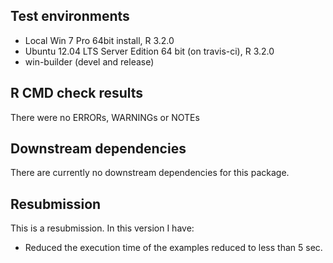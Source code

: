 ## Test environments
* Local Win 7 Pro 64bit install, R 3.2.0
* Ubuntu 12.04 LTS Server Edition 64 bit (on travis-ci), R 3.2.0
* win-builder (devel and release)


## R CMD check results
There were no ERRORs, WARNINGs or NOTEs


## Downstream dependencies
There are currently no downstream dependencies for this package.

## Resubmission
This is a resubmission. In this version I have:

* Reduced the execution time of the examples reduced to less than 5 sec.

